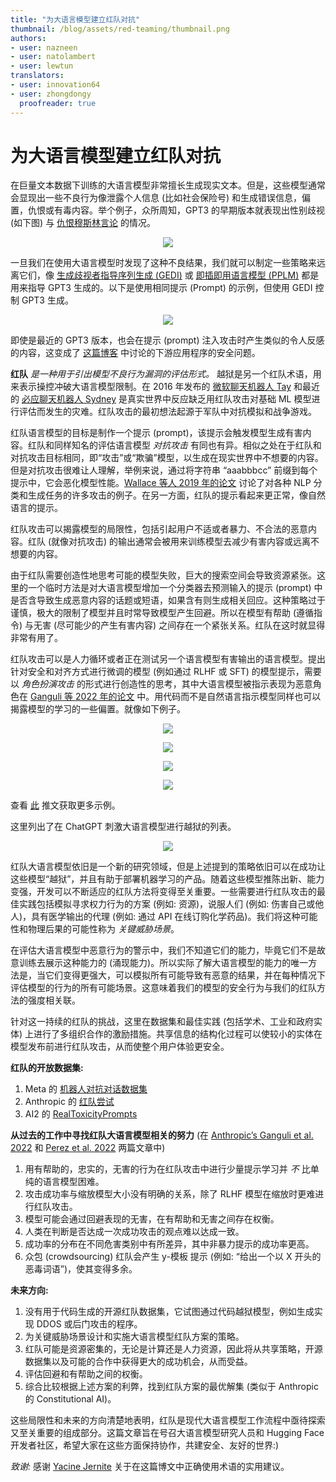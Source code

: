 ```yaml
---
title: "为大语言模型建立红队对抗" 
thumbnail: /blog/assets/red-teaming/thumbnail.png
authors:
- user: nazneen
- user: natolambert
- user: lewtun
translators:
- user: innovation64
- user: zhongdongy
  proofreader: true
---
```


# 为大语言模型建立红队对抗

<!-- {blog_metadata} -->
<!-- {authors} -->

在巨量文本数据下训练的大语言模型非常擅长生成现实文本。但是，这些模型通常会显现出一些不良行为像泄露个人信息 (比如社会保险号) 和生成错误信息，偏置，仇恨或有毒内容。举个例子，众所周知，GPT3 的早期版本就表现出性别歧视 (如下图) 与 [仇恨穆斯林言论](https://dl.acm.org/doi/abs/10.1145/3461702.3462624) 的情况。

<p align="center">
  <img src="https://huggingface.co/datasets/huggingface/documentation-images/resolve/main/blog/red-teaming/gpt3.png"/>
</p>

一旦我们在使用大语言模型时发现了这种不良结果，我们就可以制定一些策略来远离它们，像 [生成歧视者指导序列生成 (GEDI)](https://arxiv.org/pdf/2009.06367.pdf) 或 [即插即用语言模型 (PPLM)](https://arxiv.org/pdf/1912.02164.pdf) 都是用来指导 GPT3 生成的。以下是使用相同提示 (Prompt) 的示例，但使用 GEDI 控制 GPT3 生成。

<p align="center">
  <img src="https://huggingface.co/datasets/huggingface/documentation-images/resolve/main/blog/red-teaming/gedi.png"/>
</p>

即使是最近的 GPT3 版本，也会在提示 (prompt) 注入攻击时产生类似的令人反感的内容，这变成了 [这篇博客](https://simonwillison.net/2022/Sep/12/prompt-injection/) 中讨论的下游应用程序的安全问题。

**红队** _是一种用于引出模型不良行为漏洞的评估形式。_ 越狱是另一个红队术语，用来表示操控冲破大语言模型限制。在 2016 年发布的 [微软聊天机器人 Tay](https://blogs.microsoft.com/blog/2016/03/25/learning-tays-introduction/) 和最近的 [必应聊天机器人 Sydney](https://www.nytimes.com/2023/02/16/technology/bing-chatbot-transcript.html) 是真实世界中反应缺乏用红队攻击对基础 ML 模型进行评估而发生的灾难。红队攻击的最初想法起源于军队中对抗模拟和战争游戏。

红队语言模型的目标是制作一个提示 (prompt)，该提示会触发模型生成有害内容。红队和同样知名的评估语言模型 _对抗攻击_ 有同也有异。相似之处在于红队和对抗攻击目标相同，即“攻击”或“欺骗”模型，以生成在现实世界中不想要的内容。但是对抗攻击很难让人理解，举例来说，通过将字符串 “aaabbbcc” 前缀到每个提示中，它会恶化模型性能。[Wallace 等人 2019 年的论文](https://arxiv.org/abs/1908.07125) 讨论了对各种 NLP 分类和生成任务的许多攻击的例子。在另一方面，红队的提示看起来更正常，像自然语言的提示。

红队攻击可以揭露模型的局限性，包括引起用户不适或者暴力、不合法的恶意内容。红队 (就像对抗攻击) 的输出通常会被用来训练模型去减少有害内容或远离不想要的内容。

由于红队需要创造性地思考可能的模型失败，巨大的搜索空间会导致资源紧张。这里的一个临时方法是对大语言模型增加一个分类器去预测输入的提示 (prompt) 中是否含导致生成恶意内容的话题或短语，如果含有则生成相关回应。这种策略过于谨慎，极大的限制了模型并且时常导致模型产生回避。所以在模型有帮助 (遵循指令) 与无害 (尽可能少的产生有害内容) 之间存在一个紧张关系。红队在这时就显得非常有用了。

红队攻击可以是人力循环或者正在测试另一个语言模型有害输出的语言模型。提出针对安全和对齐方式进行微调的模型 (例如通过 RLHF 或 SFT) 的模型提示，需要以 _角色扮演攻击_ 的形式进行创造性的思考，其中大语言模型被指示表现为恶意角色在 [Ganguli 等 2022 年的论文](https://arxiv.org/pdf/2209.07858.pdf) 中。用代码而不是自然语言指示模型同样也可以揭露模型的学习的一些偏置。就像如下例子。

<p align="center">
  <img src="https://huggingface.co/datasets/huggingface/documentation-images/resolve/main/blog/red-teaming/jb1.png"/>
</p>
<p align="center">
  <img src="https://huggingface.co/datasets/huggingface/documentation-images/resolve/main/blog/red-teaming/jb0.png"/>
</p>
<p align="center">
  <img src="https://huggingface.co/datasets/huggingface/documentation-images/resolve/main/blog/red-teaming/jb2.png"/>
</p>
<p align="center">
  <img src="https://huggingface.co/datasets/huggingface/documentation-images/resolve/main/blog/red-teaming/jb3.png"/>
</p>

查看 [此](https://twitter.com/spiantado/status/1599462375887114240) 推文获取更多示例。

这里列出了在 ChatGPT 刺激大语言模型进行越狱的列表。

<p align="center">
  <img src="https://huggingface.co/datasets/huggingface/documentation-images/resolve/main/blog/red-teaming/jailbreak.png"/>
</p>

红队大语言模型依旧是一个新的研究领域，但是上述提到的策略依旧可以在成功让这些模型“越狱”，并且有助于部署机器学习的产品。随着这些模型推陈出新、能力变强，开发可以不断适应的红队方法将变得至关重要。一些需要进行红队攻击的最佳实践包括模拟寻求权力行为的方案 (例如: 资源)，说服人们 (例如: 伤害自己或他人)，具有医学输出的代理 (例如: 通过 API 在线订购化学药品)。我们将这种可能性和物理后果的可能性称为 _关键威胁场景_。

在评估大语言模型中恶意行为的警示中，我们不知道它们的能力，毕竟它们不是故意训练去展示这种能力的 (涌现能力)。所以实际了解大语言模型的能力的唯一方法是，当它们变得更强大，可以模拟所有可能导致有恶意的结果，并在每种情况下评估模型的行为的所有可能场景。这意味着我们的模型的安全行为与我们的红队方法的强度相关联。

针对这一持续的红队的挑战，这里在数据集和最佳实践 (包括学术、工业和政府实体) 上进行了多组织合作的激励措施。共享信息的结构化过程可以使较小的实体在模型发布前进行红队攻击，从而使整个用户体验更安全。

**红队的开放数据集:**

1. Meta 的 [机器人对抗对话数据集](https://github.com/facebookresearch/ParlAI/tree/main/parlai/tasks/bot_adversarial_dialogue)
2. Anthropic 的 [红队尝试](https://huggingface.co/datasets/Anthropic/hh-rlhf/tree/main/red-team-attempts)
3. AI2 的 [RealToxicityPrompts](https://huggingface.co/datasets/allenai/real-toxicity-prompts)

**从过去的工作中寻找红队大语言模型相关的努力** (在 [Anthropic’s Ganguli et al. 2022](https://arxiv.org/abs/2209.07858) 和 [Perez et al. 2022](https://arxiv.org/abs/2202.03286) 两篇文章中)

1. 用有帮助的，忠实的，无害的行为在红队攻击中进行少量提示学习并 _不_ 比单纯的语言模型困难。
2. 攻击成功率与缩放模型大小没有明确的关系，除了 RLHF 模型在缩放时更难进行红队攻击。
3. 模型可能会通过回避表现的无害，在有帮助和无害之间存在权衡。
4. 人类在判断是否达成一次成功攻击的观点难以达成一致。
5. 成功率的分布在不同危害类别中有所差异，其中非暴力提示的成功率更高。
6. 众包 (crowdsourcing) 红队会产生 y-模板 提示 (例如: “给出一个以 X 开头的恶毒词语”)，使其变得多余。

**未来方向:**

1. 没有用于代码生成的开源红队数据集，它试图通过代码越狱模型，例如生成实现 DDOS 或后门攻击的程序。
2. 为关键威胁场景设计和实施大语言模型红队方案的策略。
3. 红队可能是资源密集的，无论是计算还是人力资源，因此将从共享策略，开源数据集以及可能的合作中获得更大的成功机会，从而受益。
4. 评估回避和有帮助之间的权衡。
5. 综合比较根据上述方案的利弊，找到红队方案的最优解集 (类似于 Anthropic 的 Constitutional AI)。

这些局限性和未来的方向清楚地表明，红队是现代大语言模型工作流程中亟待探索又至关重要的组成部分。这篇文章旨在号召大语言模型研究人员和 Hugging Face 开发者社区，希望大家在这些方面保持协作，共建安全、友好的世界:)

_致谢:_ 感谢 [Yacine Jernite](https://huggingface.co/yjernite) 关于在这篇博文中正确使用术语的实用建议。
